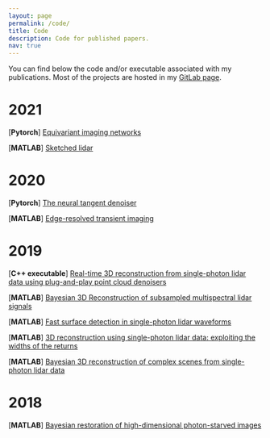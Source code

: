 ```yaml
---
layout: page
permalink: /code/
title: Code
description: Code for published papers.
nav: true
---
```


You can find below the code and/or executable associated with my publications. Most of the projects are hosted in my [GitLab page](https://gitlab.com/Tachella).

# 2021

[**Pytorch**] [Equivariant imaging networks](https://github.com/edongdongchen/EI)

[**MATLAB**] [Sketched lidar](https://gitlab.com/Tachella/sketched_lidar)

# 2020

[**Pytorch**] [The neural tangent denoiser](https://gitlab.com/Tachella/neural_tangent_denoiser)

[**MATLAB**] [Edge-resolved transient imaging](https://github.com/Computational-Periscopy/ERTI)

# 2019

[**C++ executable**] [Real-time 3D reconstruction from single-photon lidar data using plug-and-play point cloud denoisers](https://gitlab.com/Tachella/real-time-single-photon-lidar)

[**MATLAB**] [Bayesian 3D Reconstruction of subsampled multispectral lidar signals](https://gitlab.com/Tachella/musapop)

[**MATLAB**] [Fast surface detection in single-photon lidar waveforms](https://gitlab.com/Tachella/lidardetection)

[**MATLAB**] [3D reconstruction using single-photon lidar data: exploiting the widths of the returns](https://gitlab.com/Tachella/generalized-manipop)

[**MATLAB**] [Bayesian 3D reconstruction of complex scenes from single-photon lidar data](https://gitlab.com/Tachella/manipop)

# 2018

[**MATLAB**] [Bayesian restoration of high-dimensional photon-starved images](https://gitlab.com/Tachella/photon-starved-samplers)